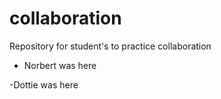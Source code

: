 # collaboration
Repository for student's to practice collaboration

- Norbert was here







-Dottie was here
